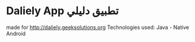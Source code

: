 # Daliely App تطبيق دليلي

made for http://daliely.geeksolutions.org
Technologies used: Java - Native Android
